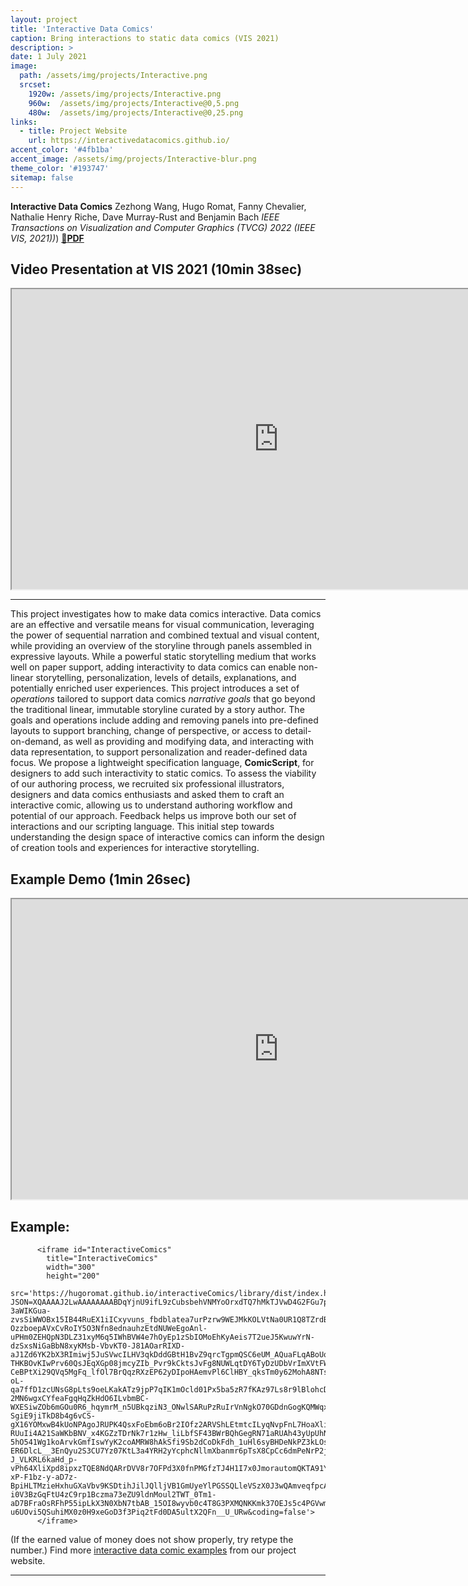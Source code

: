 ```yaml
---
layout: project
title: 'Interactive Data Comics'
caption: Bring interactions to static data comics (VIS 2021)
description: > 
date: 1 July 2021
image: 
  path: /assets/img/projects/Interactive.png
  srcset: 
    1920w: /assets/img/projects/Interactive.png
    960w:  /assets/img/projects/Interactive@0,5.png
    480w:  /assets/img/projects/Interactive@0,25.png
links:
  - title: Project Website 
    url: https://interactivedatacomics.github.io/
accent_color: '#4fb1ba'
accent_image: /assets/img/projects/Interactive-blur.png
theme_color: '#193747'
sitemap: false
---
```


**Interactive Data Comics** Zezhong Wang, Hugo Romat, Fanny Chevalier, Nathalie Henry Riche, Dave Murray-Rust and Benjamin Bach _IEEE Transactions on Visualization and Computer Graphics (TVCG) 2022 (IEEE VIS, 2021))_) [📄**PDF**](https://www.researchgate.net/publication/353825597_Interactive_Data_Comics)

## Video Presentation at VIS 2021 (10min 38sec)
<div class="videoWrapper">
  <iframe width="854" height="480" src="https://www.youtube.com/embed/zV4oHfMU5aI" allow="accelerometer; autoplay; clipboard-write; encrypted-media; gyroscope; picture-in-picture" allowfullscreen></iframe>
  
</div>

---


This project investigates how to make data comics interactive. Data comics are an effective and versatile means for visual communication, leveraging the power of sequential narration and combined textual and visual content, while providing an overview of the storyline through panels assembled in expressive layouts. While a powerful static storytelling medium that works well on paper support, adding interactivity to data comics can enable non-linear storytelling, personalization, levels of details, explanations, and potentially enriched user experiences. This project introduces a set of _operations_ tailored to support data comics _narrative goals_ that go beyond the traditional linear, immutable storyline curated by a story author. The goals and operations include adding and removing panels into pre-defined layouts to support branching, change of perspective, or access to detail-on-demand, as well as providing and modifying data, and interacting with data representation, to support personalization and reader-defined data focus. We propose a lightweight specification language, **ComicScript**, for designers to add such interactivity to static comics. To assess the viability of our authoring process, we recruited six professional illustrators, designers and data comics enthusiasts and asked them to craft an interactive comic, allowing us to understand authoring workflow and potential of our approach. Feedback helps us improve both our set of interactions and our scripting language. 
This initial step towards understanding the design space of interactive comics can inform the design of creation tools and experiences for interactive storytelling. 

## Example Demo (1min 26sec)
<div class="videoWrapper">
  <iframe width="854" height="480" src="https://www.youtube.com/embed/9u1tg2gHNAc" allow="accelerometer; autoplay; clipboard-write; encrypted-media; gyroscope; picture-in-picture" allowfullscreen></iframe>
  
</div>

## Example:

<div class="videoWrapper">
          
      
          <iframe id="InteractiveComics"
            title="InteractiveComics"
            width="300"
            height="200"
            src='https://hugoromat.github.io/interactiveComics/library/dist/index.html?JSON=XQAAAAJ2LwAAAAAAAABDqYjnU9ifL9zCubsbehVNMYoOrxdTQ7hMkTJVwD4G2FGu7p-3aWIKGua-zvsSiWWOBx15IB44RuEX1iICxyvuns_fbdblatea7urPzrw9WEJMkKOLVtNa0UR1Q8TZrdBCCdLUy4_KeT4ilDbihlpQjQ7eXDypmz3XytNt2ZWqlhlK7YVinstLgKiTB6yNrQaZ8ROepvaewGzFcQ4VtBaCMu-OzzboepAVxCvRoIY5O3Nfn8ednauhzEtdNUWeEgoAnl-uPHm0ZEHQpN3DLZ31xyM6q5IWhBVW4e7hOyEp1zSbIOMoEhKyAeis7T2ueJ5KwuwYrN-dzSxsNiGaBbN8xyKMsb-VbvKT0-J81AOarRIXD-aJ1Zd6YK2bX3RImiwj5JuSVwcILHV3qkDddGBtH1BvZ9qrcTgpmQSC6eUM_AQuaFLqABoUqU3Ke9pNVo_1dGwkj8H2KLO-THKBOvKIwPrv60QsJEqXGp08jmcyZIb_Pvr9kCktsJvFg8NUWLqtDY6TyDzUDbVrImXVtFWZK6N7Rrqm_aMiWu7Db5H2_wZb00I8-CeBPtXi29QVq5MgFq_lfOl7BrQqzRXzEP62yDIpoHAemvPl6ClHBY_qksTm0y62MohA8NTs65HIHv7eHnBLU_Wp0Hn9cH1ANqdzPnMLUxBtZo7UiTYK80SpUVz7VZ81PMKT94JPYl8PZ0l4B5ndc3dh_abaeoKHMfng9WXzR7Hpy8ap8UkZaaM520bzYFTvgq1JwoZHpnlDVwLF-oL-qa7ffD1zcUNsG8pLts9oeLKakATz9jpP7qIK1mOcld01Px5ba5zR7fKAz97Ls8r9lBlohcDPScUc9dg3vTFlT4SpQEOOD-2MN6wgxCYfeaFgqHqZkHdO6ILvbmBC-WXESiwZOb6mGOu0R6_hqymrM_n5UBkqziN3_ONwlSARuPzRuIrVnNgkO70GDdnGogKQMWqxFLCxGlfHplNlOraMvtCrpljPxhBqTWGip8VejvPBfrrTmI75fv2Ok3IZdEgjwRhyivmtp8IAZxKoFmqxOXOmD8cg0NE1v9v7MAmv90CQ1033Z_3BE8osLr7H8cxwhMr8EV2NTk1CQU8qAVncPkLm3Wj-SgiE9jiTkD8b4g6vCS-gX16YOMxwB4kUoNPAgoJRUPK4QsxFoEbm6oBr2IOfz2ARVShLEtmtcILyqNvpFnL7HoaXliX5m4v_sUYI9zP2WBJC1fhVMZWKCRuHu5ES_FSXpssRa6BdeuDEqcVI_gOPbJdnZslzwXYUo5LT4AhFxgk-RUuIi4A21SaWKbBNV_x4KGZzTDrNk7r1zHw_liLbfSF43BWrBQhGegRN71aRUAh43yUpUhNX8sX5jursxzyDpyK46gsu3_PRbefLFT3w_gSpBTgnp7Gr0wqFD13bBIjKRXzr18ZyQK6lgtjGr-5hO541Wg1koArvkGmfIswYyK2coAMRW8hAkSfi9Sb2dCoDkFdh_1uHl6syBHDeNkPZ3kLOsW3jrL3wYdj3D0AEbCDA_Vy9c8t0FEkOIUKUjYaZaDYebgruz6dA1N5uHj3JGpOLLJ2s74SrIgjCZaTAjcsRrtQrnKlwR3PMHSZu0sJwQaoVU-ER6DlcL__3EnQyu2S3CU7Yz07KtL3a4YRH2yYcphcNllmXbanmr6pTsX8CpCc6dmPeNrP2jxetwIbcb5GmpZXIJ_E4raTuieozJUPQpqHO-J_VLKRL6kaHd_p-vPh64XliXpd8ipxzTQE8NdQARrDVV8r7OFPd3X0fnPMGfzTJ4H1I7x0JmorautomQKTA91YBT3GWCQaZyxVnJR6QZuPwJUXBJgbk0Qkn2BbWLXHfWFA6zhB2U0PXlGsW0GkOWt7p8PD-xP-F1bz-y-aD7z-BpiHLTMzieHxhuGXaVbv9KSDtihJilJQlljVB1GmUyeYlPGSSQLleVSzX0J3wQAmveqfpcAGxmOpTHsEl3bGSyMi0qey6Fzs3nIvzjTnxzql6vGc6dmA5DToLBvHmaE6TH4ebn2ZTfyxp-i0V3BzGqFtU4zC9rp1Bczma73eZU9ldnMoul2TWT_0Tm1-aD7BFraOsRFhP55ipLkX3N0XbN7tbAB_15OI8wyvb0c4T8G3PXMQNKKmk37OEJs5c4PGVwm1uE9qzOfIn1WMMl6yDT1Rx2wgGl8MQ5tmYq-u6UOvi5QSuhiMX0z0H9xeGoD3f3Piq2tFd0DA5ultX2QFn__U_URw&coding=false'>
          </iframe>
         
</div> 

(If the earned value of money does not show properly, try retype the number.)
Find more [interactive data comic examples](https://interactivedatacomics.github.io/examples.html) from our project website.

---
